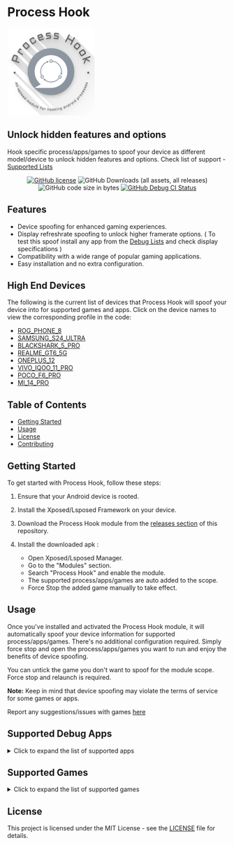 # Process Hook

<p align="left">
  <img src="assets/process-hook.png" alt="Process Hook" />
</p>

## Unlock hidden features and options
Hook specific process/apps/games to spoof your device as different model/device to unlock hidden features and options. Check list of support - [Supported Lists](#supported-debug-apps)


<div align="center">
	
[![GitHub license](https://img.shields.io/github/license/rifsxd/process-hook?logo=apache&label=License&style=flat)](https://github.com/rifsxd/process-hook/blob/master/LICENSE)
![GitHub Downloads (all assets, all releases)](https://img.shields.io/github/downloads/Xposed-Modules-Repo/com.rifsxd.processhook/total?logo=github&label=Downloads&style=flat)
![GitHub code size in bytes](https://img.shields.io/github/languages/code-size/rifsxd/process-hook?style=flat&label=Code%20Size)
[![GitHub Debug CI Status](https://img.shields.io/github/actions/workflow/status/rifsxd/process-hook/ci.yml?logo=github&label=Debug%20CI&style=flat)](https://github.com/rifsxd/process-hook/actions/workflows/ci.yml)

</div>


## Features

- Device spoofing for enhanced gaming experiences.
- Display refreshrate spoofing to unlock higher framerate options. ( To test this spoof install any app from the [Debug Lists](#supported-debug-apps) and check display specifications )
- Compatibility with a wide range of popular gaming applications.
- Easy installation and no extra configuration.

## High End Devices

The following is the current list of devices that Process Hook will spoof your device into for supported games and apps. Click on the device names to view the corresponding profile in the code:

- [ROG_PHONE_8](https://github.com/rifsxd/process-hook/blob/master/app/src/main/java/com/rifsxd/processhook/deviceProperties.java#L37)
- [SAMSUNG_S24_ULTRA](https://github.com/rifsxd/process-hook/blob/master/app/src/main/java/com/rifsxd/processhook/deviceProperties.java#L18app/src/main/java/com/rifsxd/processhook/deviceProperties.java#L53)
- [BLACKSHARK_5_PRO](https://github.com/rifsxd/process-hook/blob/master/app/src/main/java/com/rifsxd/processhook/deviceProperties.java#L18app/src/main/java/com/rifsxd/processhook/deviceProperties.java#L69)
- [REALME_GT6_5G](https://github.com/rifsxd/process-hook/blob/master/app/src/main/java/com/rifsxd/processhook/deviceProperties.java#L18app/src/main/java/com/rifsxd/processhook/deviceProperties.java#L85)
- [ONEPLUS_12](https://github.com/rifsxd/process-hook/blob/master/app/src/main/java/com/rifsxd/processhook/deviceProperties.java#L18app/src/main/java/com/rifsxd/processhook/deviceProperties.java#L101)
- [VIVO_IQOO_11_PRO](https://github.com/rifsxd/process-hook/blob/master/app/src/main/java/com/rifsxd/processhook/deviceProperties.java#L18app/src/main/java/com/rifsxd/processhook/deviceProperties.java#L117)
- [POCO_F6_PRO](https://github.com/rifsxd/process-hook/blob/master/app/src/main/java/com/rifsxd/processhook/deviceProperties.java#L18app/src/main/java/com/rifsxd/processhook/deviceProperties.java#L133)
- [MI_14_PRO](https://github.com/rifsxd/process-hook/blob/master/app/src/main/java/com/rifsxd/processhook/deviceProperties.java#L18app/src/main/java/com/rifsxd/processhook/deviceProperties.java#L149)

## Table of Contents

- [Getting Started](#getting-started)
- [Usage](#usage)
- [License](#license)
- [Contributing](#contributing)

## Getting Started

To get started with Process Hook, follow these steps:

1. Ensure that your Android device is rooted.

2. Install the Xposed/Lsposed Framework on your device.
   
3. Download the Process Hook module from the [releases section](https://github.com/rifsxd/process-hook/releases) of this repository.

4. Install the downloaded apk :
   - Open Xposed/Lsposed Manager.
   - Go to the "Modules" section.
   - Search "Process Hook" and enable the module.
   - The supported process/apps/games are auto added to the scope.
   - Force Stop the added game manually to take effect.

## Usage

Once you've installed and activated the Process Hook module, it will automatically spoof your device information for supported process/apps/games. There's no additional configuration required. Simply force stop and open the process/apps/games you want to run and enjoy the benefits of device spoofing.

You can untick the game you don't want to spoof for the module scope. Force stop and relaunch is required.

**Note:** Keep in mind that device spoofing may violate the terms of service for some games or apps.

Report any suggestions/issues with games [here](https://github.com/rifsxd/process-hook/issues)

## Supported Debug Apps

<details>
  <summary>Click to expand the list of supported apps</summary>

  - [Aida64](https://play.google.com/store/apps/details?id=com.finalwire.aida64&hl=en)
  - [Device Info](https://play.google.com/store/apps/details?id=com.ytheekshana.deviceinfo&hl=en)
  - [Device Info HW](https://play.google.com/store/apps/details?id=ru.andr7e.deviceinfohw&hl=en)

</details>

## Supported Games

<details>
  <summary>Click to expand the list of supported games</summary>

  - [Apex Legends Mobile](https://play.google.com/store/apps/details?id=com.ea.gp.apexlegendsmobilefps&hl=en&gl=US)
  - [Asphalt 9: Legends](https://play.google.com/store/apps/details?id=com.gameloft.android.ANMP.GloftA9HM&hl=en&gl=US)
  - [Battlegrounds Mobile India](https://play.google.com/store/apps/details?id=com.pubg.imobile&hl=en&gl=US)
  - [Black Desert Mobile](https://play.google.com/store/apps/details?id=com.pearlabyss.blackdesertm.gl&hl=en&gl=US)
  - [Call Of Duty: Mobile VN](https://play.google.com/store/apps/details?id=com.vng.codmvn&hl=en&gl=US)
  - [Call of Duty: Mobile](https://play.google.com/store/apps/details?id=com.activision.callofduty.shooter&hl=en&gl=US)
  - [Call of Duty®: Mobile - Garena](https://play.google.com/store/apps/details?id=com.garena.game.codm&hl=en&gl=US)
  - [Clash of Clans](https://play.google.com/store/apps/details?id=com.supercell.clashofclans&hl=en&gl=US)
  - [Cyber Hunter](https://play.google.com/store/apps/details?id=com.netease.lztgglobal&hl=en&gl=US)
  - [Dead by Daylight: Mobile](https://play.google.com/store/apps/details?id=com.netease.dbdena&hl=en)
  - [EA SPORTS FC™ Mobile Soccer](https://play.google.com/store/apps/details?id=com.ea.gp.fifamobile&hl=en&gl=US)
  - [Farlight 84](https://play.google.com/store/apps/details?id=com.miraclegames.farlight84&hl=en)
  - [Fortnite Portal](https://play.google.com/store/apps/details?id=com.epicgames.portal&hl=en&gl=US)
  - [Fortnite](https://play.google.com/store/apps/details?id=com.epicgames.fortnite&hl=en&gl=US)
  - [Free Fire MAX](https://play.google.com/store/apps/details?id=com.dts.freefiremax&hl=en&gl=US)
  - [Free Fire](https://play.google.com/store/apps/details?id=com.dts.freefireth&hl=en&gl=US)
  - [Genshin Impact](https://play.google.com/store/apps/details?id=com.miHoYo.GenshinImpact)
  - [Honor of Kings](https://play.google.com/store/apps/details?id=com.levelinfinite.sgameGlobal&hl=en&gl=US)
  - [Honor of Kings](https://play.google.com/store/apps/details?id=com.tencent.tmgp.sgame&hl=en&gl=US)
  - [LMHT: Tốc Chiến](https://play.google.com/store/apps/details?id=com.riotgames.league.wildriftvn&hl=en&gl=US)
  - [League of Legends](https://play.google.com/store/apps/details?id=com.riotgames.league.wildrift&hl=en&gl=US)
  - [Mobile Legends: Bang Bang VNG](https://play.google.com/store/apps/details?id=com.vng.mlbbvn&hl=en&gl=US)
  - [Mobile Legends: Mi](https://global.app.mi.com/details?lo=ID&la=en&id=com.mobilelegends.mi&hl=en&gl=US)
  - [Mobile Legends](https://play.google.com/store/apps/details?id=com.mobile.legends&hl=en&gl=US)
  - [Need for Speed: No Limits](https://play.google.com/store/apps/details?id=com.ea.game.nfs14_row&hl=rn&gl=US)
  - [PUBG MOBILE：絕地求生M](https://play.google.com/store/apps/details?id=com.rekoo.pubgm&hl=en&gl=US)
  - [PUBG Mobile Beta](https://play.google.com/store/apps/details?id=com.tencent.ig&hl=en&gl=US)
  - [PUBG Mobile VN](https://play.google.com/store/apps/details?id=com.vng.pubgmobile&hl=en&gl=US)
  - [PUBG Mobile](https://play.google.com/store/apps/details?id=com.pubg.krmobile&hl=en&gl=US)
  - [PUBG Mobile: Lite](https://play.google.com/store/apps/details?id=com.tencent.iglite&hl=en)
  - [PUBG: Exhilarating Battlefield](https://play.google.com/store/apps/details?id=com.tencent.tmgp.pubgmhd&hl=en&gl=US)
  - [Shadowgun Legends: Online FPS](https://play.google.com/store/apps/details?id=com.madfingergames.legends&hl=en&gl=US)
  - [Tower of Fantasy](https://play.google.com/store/apps/details?id=com.levelinfinite.hotta.gp&hl=en&gl=US)
  - [World of Tanks: Blitz](https://play.google.com/store/apps/details?id=net.wargaming.wot.blitz&hl=en&gl=US)
  - [《英雄聯盟：激鬥峽谷》](https://play.google.com/store/apps/details?id=com.riotgames.league.wildrifttw&hl=en&gl=US)
  - [검은사막 모바일](https://play.google.com/store/apps/details?id=com.pearlabyss.blackdesertm&hl=en&gl=US)
  - [콜 오브 듀티: 모바일](https://play.google.com/store/apps/details?id=com.tencent.tmgp.kr.codm&hl=en&gl=US)

</details>

## License

This project is licensed under the MIT License - see the [LICENSE](LICENSE) file for details.
